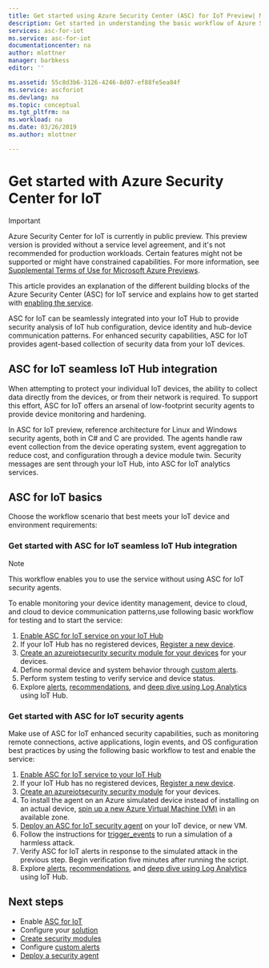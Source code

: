 ```yaml
---
title: Get started using Azure Security Center (ASC) for IoT Preview| Microsoft Docs
description: Get started in understanding the basic workflow of Azure Security Center for IoT features and service.
services: asc-for-iot
ms.service: asc-for-iot
documentationcenter: na
author: mlottner
manager: barbkess
editor: ''

ms.assetid: 55c8d3b6-3126-4246-8d07-ef88fe5ea84f
ms.service: ascforiot
ms.devlang: na
ms.topic: conceptual
ms.tgt_pltfrm: na
ms.workload: na
ms.date: 03/26/2019
ms.author: mlottner

---
```

# Get started with Azure Security Center for IoT 

> [!IMPORTANT]
> Azure Security Center for IoT is currently in public preview.
> This preview version is provided without a service level agreement, and it's not recommended for production workloads. Certain features might not be supported or might have constrained capabilities. 
> For more information, see [Supplemental Terms of Use for Microsoft Azure Previews](https://azure.microsoft.com/support/legal/preview-supplemental-terms/).

This article provides an explanation of the different building blocks of the Azure Security Center (ASC) for IoT service and explains how to get started with [enabling the service](quickstart-onboard-iot-hub.md). 

ASC for IoT can be seamlessly integrated into your IoT Hub to provide security analysis of IoT hub configuration, device identity and hub-device communication patterns.
For enhanced security capabilities, ASC for IoT provides agent-based collection of security data from your IoT devices.

## ASC for IoT seamless IoT Hub integration

When attempting to protect your individual IoT devices, the ability to collect data directly from the devices, or from their network is required. To support this effort, ASC for IoT offers an arsenal of low-footprint security agents to provide device monitoring and hardening.

In ASC for IoT preview, reference architecture for Linux and Windows security agents, both in C# and C are provided.
The agents handle raw event collection from the device operating system, event aggregation to reduce cost, and configuration through a device  module twin.
Security messages are sent through your IoT Hub, into ASC for IoT analytics services.

## ASC for IoT basics

Choose the workflow scenario that best meets your IoT device and environment requirements:

### Get started with ASC for IoT seamless IoT Hub integration 

>[!Note]
>This workflow enables you to use the service without using ASC for IoT security agents. 

To enable monitoring your device identity management, device to cloud, and cloud to device communication patterns,use following basic workflow for testing and to start the  service: 

1. [Enable ASC for IoT service on your IoT Hub](quickstart-onboard-iot-hub.md)
1. If your IoT Hub has no registered devices, [Register a new device](https://docs.microsoft.com/azure/iot-accelerators/quickstart-device-simulation-deploy).
1. [Create an azureiotsecurity security module for your devices](quickstart-create-security-twin.md) for your devices. 
1. Define normal device and system behavior through [custom alerts](quickstart-create-custom-alerts.md). 
1. Perform system testing to verify service and device status. 
1. Explore [alerts](concept-security-alerts.md), [recommendations](concept-recommendations.md), and [deep dive using Log Analytics](how-to-security-data-access.md) using IoT Hub. 


### Get started with ASC for IoT security agents

Make use of ASC for IoT enhanced security capabilities, such as monitoring remote connections, active applications, login events, and OS configuration best practices by using the following basic workflow to test and enable the service: 

1. [Enable ASC for IoT service to your IoT Hub](quickstart-onboard-iot-hub.md)
1. If your IoT Hub has no registered devices, [Register a new device](https://docs.microsoft.com/azure/iot-accelerators/quickstart-device-simulation-deploy).
1. [Create an azureiotsecurity security module](quickstart-create-security-twin.md) for your devices.
1. To install the agent on an Azure simulated device instead of installing on an actual device, [spin up a new Azure Virtual Machine (VM)](https://docs.microsoft.com/azure/virtual-machines/linux/quick-create-portal) in an available zone. 
1. [Deploy an ASC for IoT security agent](how-to-deploy-linux-cs.md) on your IoT device, or new VM.
1. Follow the instructions for [trigger_events](https://aka.ms/iot-security-github-trigger-events) to run a simulation of a harmless attack.
1. Verify ASC for IoT alerts in response to the simulated attack in the previous step. Begin verification five minutes after running the script.
1. Explore [alerts](concept-security-alerts.md), [recommendations](concept-recommendations.md), and [deep dive using Log Analytics](how-to-security-data-access.md) using IoT Hub. 

## Next steps

- Enable [ASC for IoT](quickstart-onboard-iot-hub.md)
- Configure your [solution](quickstart-configure-your-solution.md)
- [Create security modules](quickstart-create-security-twin.md)
- Configure [custom alerts](quickstart-create-custom-alerts.md)
- [Deploy a security agent](how-to-deploy-agent.md)

